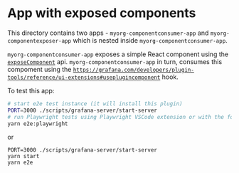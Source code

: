 # App with exposed components

This directory contains two apps - `myorg-componentconsumer-app` and `myorg-componentexposer-app` which is nested inside `myorg-componentconsumer-app`. 

`myorg-componentconsumer-app` exposes a simple React component using the [`exposeComponent`](https://grafana.com/developers/plugin-tools/reference/ui-extensions#exposecomponent) api. `myorg-componentconsumer-app` in turn, consumes this compoment using the [`https://grafana.com/developers/plugin-tools/reference/ui-extensions#useplugincomponent`](https://grafana.com/developers/plugin-tools/reference/ui-extensions#useplugincomponent) hook. 

To test this app:

```sh
# start e2e test instance (it will install this plugin)
PORT=3000 ./scripts/grafana-server/start-server
# run Playwright tests using Playwright VSCode extension or with the following script
yarn e2e:playwright
```

or

```
PORT=3000 ./scripts/grafana-server/start-server
yarn start
yarn e2e
```
